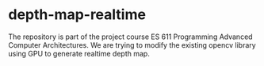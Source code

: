 # depth-map-realtime
The repository is part of the project course ES 611 Programming Advanced Computer Architectures. We are trying to modify the existing opencv library using GPU to generate realtime depth map.
